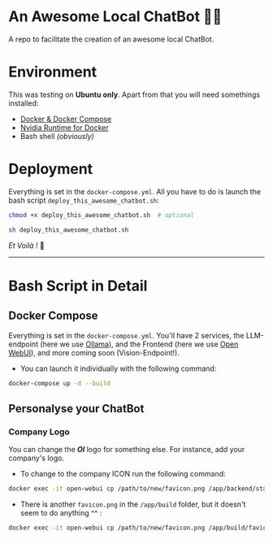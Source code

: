 # An Awesome Local ChatBot 🦾🤖
A repo to facilitate the creation of an awesome local ChatBot.

# Environment
This was testing on **Ubuntu only**. Apart from that you will need somethings installed:

- [Docker & Docker Compose](https://docs.docker.com/desktop/install/ubuntu/)
- [Nvidia Runtime for Docker](https://docs.nvidia.com/datacenter/cloud-native/container-toolkit/latest/install-guide.html#installation)
- Bash shell _(obviously)_

# Deployment
Everything is set in the `docker-compose.yml`. All you have to do is launch the bash script `deploy_this_awesome_chatbot.sh`:
```bash
chmod +x deploy_this_awesome_chatbot.sh  # optional

sh deploy_this_awesome_chatbot.sh
```
_Et Voilà !_ 🎈
___

# Bash Script in Detail
## Docker Compose
Everything is set in the `docker-compose.yml`. You'll have 2 services, the LLM-endpoint (here we use [Ollama](https://ollama.com/library)), and the Frontend (here we use [Open WebUI](https://docs.openwebui.com/)), and more coming soon (Vision-Endpoint!).
- You can launch it individually with the following command:
```bash
docker-compose up -d --build
```

## Personalyse your ChatBot
### Company Logo
You can change the **_OI_** logo for something else. For instance, add your company's logo.
- To change to the company ICON run the following command:
```bash
docker exec -it open-webui cp /path/to/new/favicon.png /app/backend/static/favicon.png
```

- There is another `favicon.png` in the `/app/build` folder, but it doesn't seem to do anything ^^ :
```bash
docker exec -it open-webui cp /path/to/new/favicon.png /app/build/favicon.png
```
